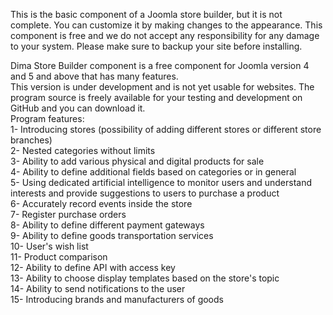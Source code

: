 <p>This is the basic component of a Joomla store builder, but it is not complete. You can customize it by making changes to the appearance. This component is free and we do not accept any responsibility for any damage to your system. Please make sure to backup your site before installing.</p>
<p>Dima Store Builder component is a free component for Joomla version 4 and 5 and above that has many features.<br>This version is under development and is not yet usable for websites. The program source is freely available for your testing and development on GitHub and you can download it.<br>Program features:<br>1- Introducing stores (possibility of adding different stores or different store branches)<br>2- Nested categories without limits<br>3- Ability to add various physical and digital products for sale<br>4- Ability to define additional fields based on categories or in general<br>5- Using dedicated artificial intelligence to monitor users and understand interests and provide suggestions to users to purchase a product<br>6- Accurately record events inside the store<br>7- Register purchase orders<br>8- Ability to define different payment gateways<br>9- Ability to define goods transportation services<br>10- User's wish list<br>11- Product comparison<br>12- Ability to define API with access key<br>13- Ability to choose display templates based on the store's topic<br>14- Ability to send notifications to the user<br>15- Introducing brands and manufacturers of goods</p>
